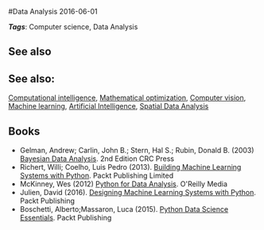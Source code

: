 
#Data Analysis
2016-06-01



***Tags***: Computer science, Data Analysis

## See also
## See also:
[Computational intelligence](/computational_intelligence), [Mathematical optimization](/mathematical_optimization), [Computer vision](/computer_vision), [Machine learning](/machine_learning), [Artificial Intelligence](/artificial_intelligence), [Spatial Data Analysis](/spatial_data_analysis)
## Books
* Gelman, Andrew; Carlin, John B.; Stern, Hal S.; Rubin, Donald B. (2003) [Bayesian Data Analysis](https://www.goodreads.com/book/show/619590.Bayesian_Data_Analysis). 2nd Edition CRC Press
* Richert, Willi; Coelho, Luis Pedro (2013). [Building Machine Learning Systems with Python](https://www.goodreads.com/book/show/18248285-building-machine-learning-systems-with-python). Packt Publishing Limited
* McKinney, Wes (2012) [Python for Data Analysis](https://www.goodreads.com/book/show/14744694-python-for-data-analysis). O'Reilly Media
* Julien, David (2016). [Designing Machine Learning Systems with Python](https://www.goodreads.com/book/show/29902360-designing-machine-learning-systems-with-python). Packt Publishing
* Boschetti, Alberto;Massaron, Luca (2015). [Python Data Science Essentials](https://www.goodreads.com/book/show/25527772-python-data-science-essentials). Packt Publishing


